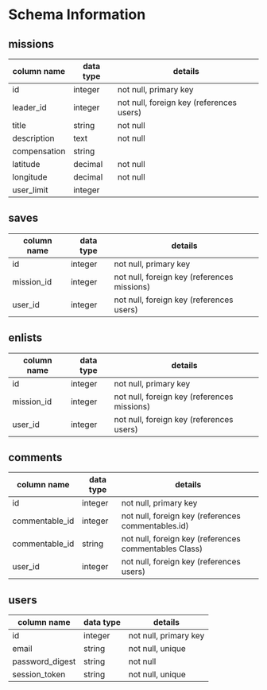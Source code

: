 # Schema Information

## missions
| column name  | data type | details                                  |
|--------------|-----------|------------------------------------------|
| id           | integer   | not null, primary key                    |
| leader_id    | integer   | not null, foreign key (references users) |
| title        | string    | not null                                 |
| description  | text      | not null                                 |
| compensation | string    |                                          |
| latitude     | decimal   | not null                                 |
| longitude    | decimal   | not null                                 |
| user_limit   | integer   |                                          |

## saves
column name | data type | details
------------|-----------|-----------------------
id          | integer   | not null, primary key
mission_id  | integer   | not null, foreign key (references missions)
user_id     | integer   | not null, foreign key (references users)

## enlists
column name | data type | details
------------|-----------|-----------------------
id          | integer   | not null, primary key
mission_id  | integer   | not null, foreign key (references missions)
user_id     | integer   | not null, foreign key (references users)

## comments
column name    | data type | details
---------------|-----------|-----------------------
id             | integer   | not null, primary key
commentable_id | integer   | not null, foreign key (references commentables.id)
commentable_id | string    | not null, foreign key (references commentables Class)
user_id        | integer   | not null, foreign key (references users)

## users
column name     | data type | details
----------------|-----------|-----------------------
id              | integer   | not null, primary key
email           | string    | not null, unique
password_digest | string    | not null
session_token   | string    | not null, unique

